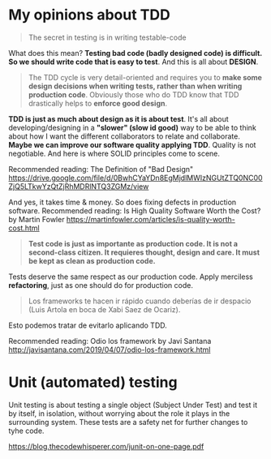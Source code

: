 # My opinions about TDD

> The secret in testing is in writing testable-code

What does this mean? **Testing bad code (badly designed code) is difficult. So we should write code that is easy to test**. And this is all about **DESIGN**.

> The TDD cycle is very detail-oriented and requires you to **make some design decisions when writing tests, rather than when writing production code**. Obviously those who do TDD know that TDD drastically helps to **enforce good design**.

**TDD is just as much about design as it is about test**. It's all about developing/designing in a **"slower" (slow id good)** way to be able to think about how I want the different collaborators to relate and collaborate. **Maybe we can improve our software quality applying TDD**. Quality is not negotiable. And here is where SOLID principles come to scene.

Recommended reading: The Definition of "Bad Design" https://drive.google.com/file/d/0BwhCYaYDn8EgMjdlMWIzNGUtZTQ0NC00ZjQ5LTkwYzQtZjRhMDRlNTQ3ZGMz/view

And yes, it takes time & money. So does fixing defects in production software. Recommended reading: Is High Quality Software Worth the Cost? by Martin Fowler https://martinfowler.com/articles/is-quality-worth-cost.html

> **Test code is just as importante as production code. It is not a second-class citizen. It requieres thought, design and care. It must be kept as clean as production code.**

Tests deserve the same respect as our production code. Apply merciless **refactoring**, just as one should do for production code.

> Los frameworks te hacen ir rápido cuando deberías de ir despacio (Luis Artola en boca de Xabi Saez de Ocariz).

Esto podemos tratar de evitarlo aplicando TDD.

Recommended reading: Odio los framework by Javi Santana http://javisantana.com/2019/04/07/odio-los-framework.html

# Unit (automated) testing

Unit testing is about testing a single object (Subject Under Test) and test it by itself, in isolation, without worrying about the role it plays in the surrounding system. These tests are a safety net for further changes to tyhe code.

https://blog.thecodewhisperer.com/junit-on-one-page.pdf
